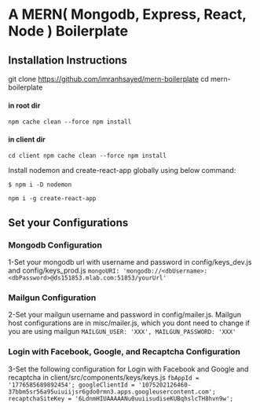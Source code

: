 # A MERN( Mongodb, Express, React, Node ) Boilerplate
## Installation Instructions

git clone https://github.com/imranhsayed/mern-boilerplate
cd mern-boilerplate
#### in root dir
`npm cache clean --force
npm install`
#### in client dir
`cd client
npm cache clean --force
npm install`

Install nodemon and create-react-app globally using below command:

`$ npm i -D nodemon`

`npm i -g create-react-app`

## Set your Configurations
### Mongodb Configuration

1-Set your mongodb url with username and password in config/keys_dev.js and config/keys_prod.js
`mongoURI: 'mongodb://<dbUsername>:<dbPassword>@ds151853.mlab.com:51853/yourUrl'`

### Mailgun Configuration
2-Set your mailgun username and password in config/mailer.js. Mailgun host configurations are in misc/mailer.js, which you dont need to change if you are using mailgun
`MAILGUN_USER: 'XXX',
MAILGUN_PASSWORD: 'XXX'`

### Login with Facebook, Google, and Recaptcha Configuration
3-Set the following configuration for Login with Facebook and Google and recaptcha in client/src/components/keys/keys.js
`fbAppId = '1776585689892454';
googleClientId = '1075202126460-37bbm5sr56a95uiuiijsr6gdo0rmn3.apps.googleusercontent.com';
recaptchaSiteKey = '6LdnmHIUAAAAANu0uuiisudiseKUBqhslcTH8hvn9w';`